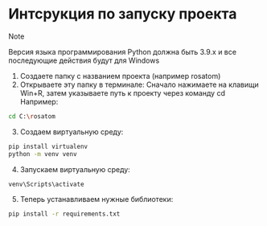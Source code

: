 # Интсрукция по запуску проекта

>[!NOTE]
>Версия языка программирования Python должна быть 3.9.x и все последующие действия будут для Windows

1. Создаете папку с названием проекта (например rosatom)
2. Открываете эту папку в терминале:
Сначало нажимаете на клавищи Win+R, затем указываете путь к проекту через команду cd
Например:
```bash
cd C:\rosatom
```
3. Создаем виртуальную среду:
```bash
pip install virtualenv
python -m venv venv
```
4. Запускаем виртуальную среду:
```bash
venv\Scripts\activate
```
5. Теперь устанавливаем нужные библиотеки:

```bash
pip install -r requirements.txt
```
